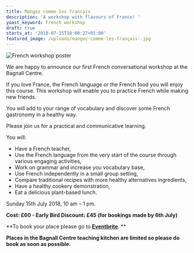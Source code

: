 ```yaml
---
title: Mangez comme les francais
description: 'A workshop with flavours of France! '
yoast_keyword: French workshop
draft: true
starts_at: '2018-07-15T10:00:27+01:00'
featured_image: /uploads/mangez-comme-les-français-.jpg
---
```

![French workshop poster](/uploads/mangez-comme-les-français-.jpg)

We are happy to announce our first French conversational workshop at the Bagnall Centre. 

If you love France, the French language or the French food you will enjoy this course. This workshop will enable you to practice French while making new friends. 

You will add to your range of vocabulary and discover some French gastronomy in a healthy way. 

Please join us for a practical and communicative learning. 

You will:

* Have a French teacher,
* Use the French language from the very start of the course through various engaging activities,
* Work on grammar and increase you vocabulary base,
* Use French independently in a small group setting,
* Compare traditional recipes with more healthy alternatives ingredients,
* Have a healthy cookery demonstration,
* Eat a delicious plant-based lunch.

Sunday 15th July 2018, 10 am – 1 pm.

**Cost: £60 - Early Bird Discount: £45 (for bookings made by 6th July)**

**To book your place please go to **[**Eventbrite**](https://www.eventbrite.co.uk/e/mangez-comme-les-francais-tickets-47018260884?aff=erelexpmlt)**. **

**Places in the Bagnall Centre teaching kitchen are limited so please do book as soon as possible.**
